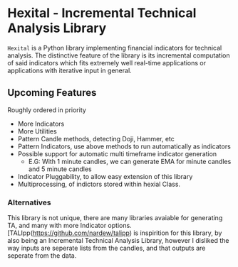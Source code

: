 # Hexital - Incremental Technical Analysis Library

`Hexital` is a Python library implementing financial indicators for technical analysis. The distinctive feature of the library is its incremental computation of said indicators which fits extremely well real-time applications or applications with iterative input in general.

## Upcoming Features

Roughly ordered in priority

- More Indicators
- More Utilities
- Pattern Candle methods, detecting Doji, Hammer, etc
- Pattern Indicators, use above methods to run automatically as indicators
- Possible support for automatic multi timeframe indicator generation
  - E.G: With 1 minute candles, we can generate EMA for minute candles and 5 minute candles
- Indicator Pluggability, to allow easy extension of this library
- Multiprocessing, of indictors stored within hexial Class.

### Alternatives

This library is not unique, there are many libraries avaiable for generating TA, and many with more Indicator options.
[TALIpp(https://github.com/nardew/talipp) is inspirition for this library, by also being an Incremental Technical Analysis Library, however I disliked the way inputs are seperate lists from the candles, and that outputs are seperate from the data.